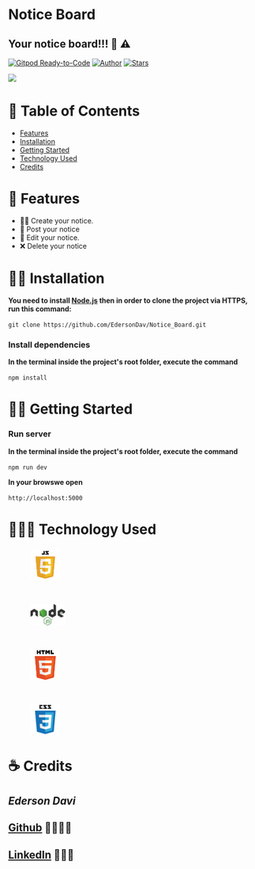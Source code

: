 # Notice Board

## Your notice board!!! 📢 ⚠️

[![Gitpod Ready-to-Code](https://img.shields.io/badge/Gitpod-Ready--to--Code-blue?logo=gitpod)](https://gitpod.io/#https://github.com/EdersonDav/Notice_Board) [![Author](https://img.shields.io/badge/author-EdersonDav-000000?style=logo=node)](https://github.com/EdersonDav/Notice_Board) [![Stars](https://img.shields.io/github/stars/EdersonDav/Notice_Board?color=000000&style=flat-square)](https://github.com/EdersonDav/Notice_Board)

<img src=".github/gif.gif">

# :pushpin: Table of Contents

- [Features](#rocket-features)
- [Installation](#installation)
- [Getting Started](#getting-started)
- [Technology Used](#technology-used)
- [Credits](#credits)

# :rocket: Features

- ✍🏿 Create your notice.
- 📢 Post your notice
- 🧰 Edit your notice.
- ❌ Delete your notice

# 👷🏿 Installation

**You need to install [Node.js](https://nodejs.org/en/download/) then in order to clone the project via HTTPS, run this command:**

`git clone https://github.com/EdersonDav/Notice_Board.git`

### Install dependencies

**In the terminal inside the project's root folder, execute the command**

`npm install`

# 🏃🏿 Getting Started

### Run server

**In the terminal inside the project's root folder, execute the command**

`npm run dev`

**In your browswe open**

`http://localhost:5000`

# 👨🏿‍💻 Technology Used

<figure>
  <img src=".github/js.png" title="Javascript" alt="Icon Javascript" width="60">
</figure>
<br>
<figure>
  <img src=".github/node.png" title="NodeJs" alt="Icon NodeJs" width="70">
</figure>
<br>
<figure>
  <img src=".github/HTML.png" title="HTML" alt="Icon HTML" width="60"> 
</figure>
<br>
<figure>
  <img src=".github/css.png" title="CSS" alt="Icon CSS" width="60"> 
</figure>

<style>
figure {
  text-align: start;
  font-size: smaller;
  display:flex;
  align-items: center;
  padding:5px
}
</style>

# ☕ Credits

## <i>Ederson Davi</i>

## [Github](https://github.com/EdersonDav) 👨🏿‍🎓🚀

## [LinkedIn](www.linkedin.com/in/ederson-silva-79b46110b) 👨🏿‍👔
